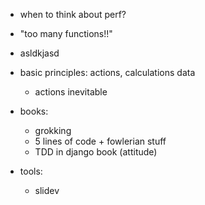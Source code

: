 - when to think about perf?
- "too many functions!!"
- asldkjasd

- basic principles: actions, calculations data

  - actions inevitable

- books:

  - grokking
  - 5 lines of code + fowlerian stuff
  - TDD in django book (attitude)

- tools:
  - slidev
